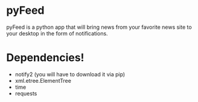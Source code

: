 # pyFeed



pyFeed is a python app that will bring news from your favorite news site to your desktop in the form of notifications. 


# Dependencies!

  - notify2 (you will have to download it via pip)
  - xml.etree.ElementTree
  - time
  - requests
